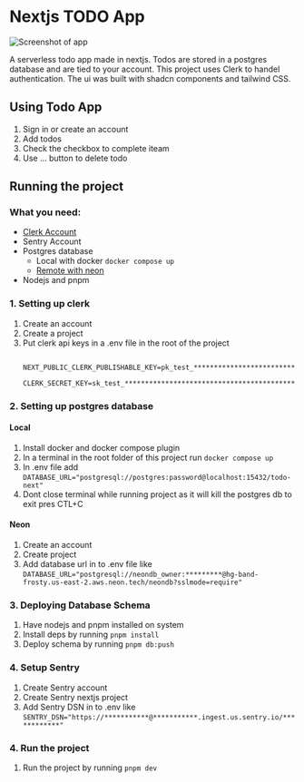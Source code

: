 # Nextjs TODO App
![Screenshot of app](https://utfs.io/f/XYf3vgwsdO6enWEt3KHQPeh7KjDSN6kzUmgwCMXdOVcvny4J)

A serverless todo app made in nextjs. Todos are stored in a postgres database and are tied to your account. This project uses Clerk to handel authentication.
The ui was built with shadcn components and tailwind CSS.


## Using Todo App
1. Sign in or create an account
2. Add todos
3. Check the checkbox to complete iteam
4. Use ... button to delete todo

## Running the project

### What you need:
- [Clerk Account](https://clerk.com/) 
- Sentry Account
- Postgres database
  - Local with docker ```docker compose up ```
  - [Remote with neon](https://neon.tech) 
- Nodejs and pnpm

### 1. Setting up clerk

1. Create an account
2. Create a project
3. Put clerk api keys in a .env file in the root of the project
   ```                                        
    NEXT_PUBLIC_CLERK_PUBLISHABLE_KEY=pk_test_**************************************************
    CLERK_SECRET_KEY=sk_test_******************************************
   ```

### 2. Setting up postgres database
#### Local
1. Install docker and docker compose plugin
2. In a terminal in the root folder of this project run
    ```docker compose up```
3. In .env file add ```DATABASE_URL="postgresql://postgres:password@localhost:15432/todo-next"```
4. Dont close terminal while running project as it will kill the postgres db to exit pres CTL+C
#### Neon
1. Create an account
2. Create project
3. Add database url in to .env file like ```DATABASE_URL="postgresql://neondb_owner:*********@hg-band-frosty.us-east-2.aws.neon.tech/neondb?sslmode=require"```

### 3. Deploying Database Schema
1. Have nodejs and pnpm installed on system
2. Install deps by running ```pnpm install```
3. Deploy schema by running ```pnpm db:push```

### 4. Setup Sentry
1. Create Sentry account
2. Create Sentry nextjs project
3. Add Sentry DSN in to .env like ``` SENTRY_DSN="https://***********@***********.ingest.us.sentry.io/************" ```


### 4. Run the project
1. Run the project by running ``` pnpm dev ```